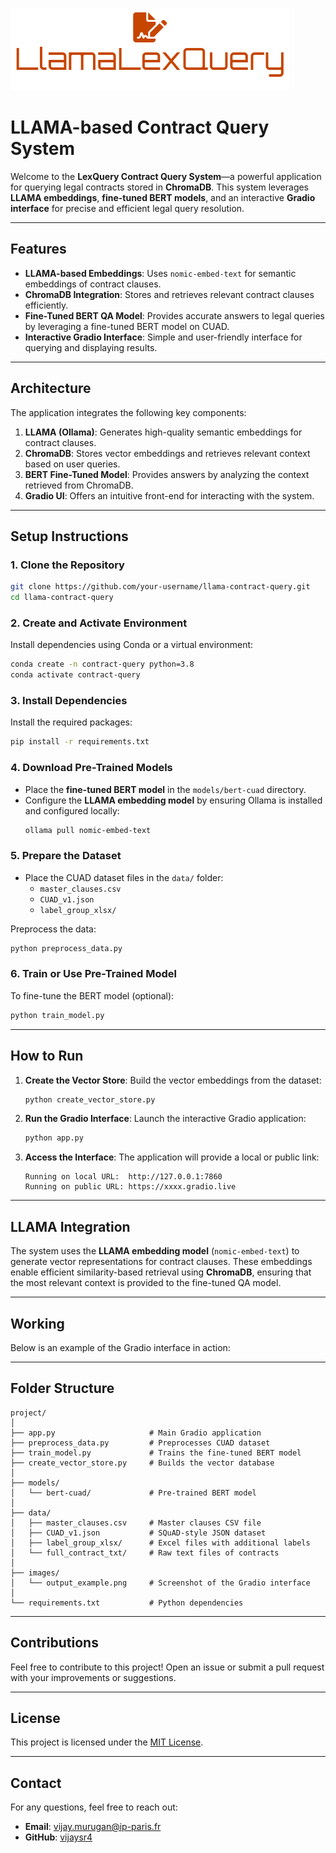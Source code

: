![LlamaLexQuery Logo](./images/llamalexquery_logo.png)

# **LLAMA-based Contract Query System**

Welcome to the **LexQuery Contract Query System**—a powerful application for querying legal contracts stored in **ChromaDB**. This system leverages **LLAMA embeddings**, **fine-tuned BERT models**, and an interactive **Gradio interface** for precise and efficient legal query resolution.

---

## **Features**

- **LLAMA-based Embeddings**: Uses `nomic-embed-text` for semantic embeddings of contract clauses.
- **ChromaDB Integration**: Stores and retrieves relevant contract clauses efficiently.
- **Fine-Tuned BERT QA Model**: Provides accurate answers to legal queries by leveraging a fine-tuned BERT model on CUAD.
- **Interactive Gradio Interface**: Simple and user-friendly interface for querying and displaying results.

---

## **Architecture**

The application integrates the following key components:

1. **LLAMA (Ollama)**: Generates high-quality semantic embeddings for contract clauses.
2. **ChromaDB**: Stores vector embeddings and retrieves relevant context based on user queries.
3. **BERT Fine-Tuned Model**: Provides answers by analyzing the context retrieved from ChromaDB.
4. **Gradio UI**: Offers an intuitive front-end for interacting with the system.

---

## **Setup Instructions**

### **1. Clone the Repository**

```bash
git clone https://github.com/your-username/llama-contract-query.git
cd llama-contract-query
```

### **2. Create and Activate Environment**

Install dependencies using Conda or a virtual environment:

```bash
conda create -n contract-query python=3.8
conda activate contract-query
```

### **3. Install Dependencies**

Install the required packages:

```bash
pip install -r requirements.txt
```

### **4. Download Pre-Trained Models**

- Place the **fine-tuned BERT model** in the `models/bert-cuad` directory.
- Configure the **LLAMA embedding model** by ensuring Ollama is installed and configured locally:
  ```bash
  ollama pull nomic-embed-text
  ```

### **5. Prepare the Dataset**

- Place the CUAD dataset files in the `data/` folder:
  - `master_clauses.csv`
  - `CUAD_v1.json`
  - `label_group_xlsx/`

Preprocess the data:

```bash
python preprocess_data.py
```

### **6. Train or Use Pre-Trained Model**

To fine-tune the BERT model (optional):

```bash
python train_model.py
```

---

## **How to Run**

1. **Create the Vector Store**: Build the vector embeddings from the dataset:

   ```bash
   python create_vector_store.py
   ```

2. **Run the Gradio Interface**: Launch the interactive Gradio application:

   ```bash
   python app.py
   ```

3. **Access the Interface**: The application will provide a local or public link:

   ```
   Running on local URL:  http://127.0.0.1:7860
   Running on public URL: https://xxxx.gradio.live
   ```

---

## **LLAMA Integration**

The system uses the **LLAMA embedding model** (`nomic-embed-text`) to generate vector representations for contract clauses. These embeddings enable efficient similarity-based retrieval using **ChromaDB**, ensuring that the most relevant context is provided to the fine-tuned QA model.

---

## **Working**

Below is an example of the Gradio interface in action:



---

## **Folder Structure**

```
project/
│
├── app.py                     # Main Gradio application
├── preprocess_data.py         # Preprocesses CUAD dataset
├── train_model.py             # Trains the fine-tuned BERT model
├── create_vector_store.py     # Builds the vector database
│
├── models/
│   └── bert-cuad/             # Pre-trained BERT model
│
├── data/
│   ├── master_clauses.csv     # Master clauses CSV file
│   ├── CUAD_v1.json           # SQuAD-style JSON dataset
│   ├── label_group_xlsx/      # Excel files with additional labels
│   └── full_contract_txt/     # Raw text files of contracts
│
├── images/
│   └── output_example.png     # Screenshot of the Gradio interface
│
└── requirements.txt           # Python dependencies
```

---

## **Contributions**

Feel free to contribute to this project! Open an issue or submit a pull request with your improvements or suggestions.

---

## **License**

This project is licensed under the [MIT License](LICENSE).

---

## **Contact**

For any questions, feel free to reach out:

- **Email**: [vijay.murugan@ip-paris.fr](vijay\:your-email@example.com)
- **GitHub**: [vijaysr4](https://github.com/vijaysr4)

```
```
